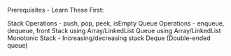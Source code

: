 Prerequisites - Learn These First:

Stack Operations - push, pop, peek, isEmpty
Queue Operations - enqueue, dequeue, front
Stack using Array/LinkedList
Queue using Array/LinkedList
Monotonic Stack - Increasing/decreasing stack
Deque (Double-ended queue)